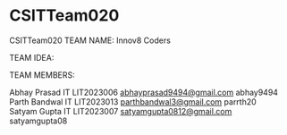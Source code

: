 # CSITTeam020
CSITTeam020
TEAM NAME: Innov8 Coders 

TEAM IDEA: 

TEAM MEMBERS:

Abhay Prasad IT LIT2023006 abhayprasad9494@gmail.com abhay9494</br>
Parth Bandwal IT LIT2023013 parthbandwal3@gmail.com parrth20</br>
Satyam Gupta IT  LIT2023007 satyamgupta0812@gmail.com satyamgupta08
